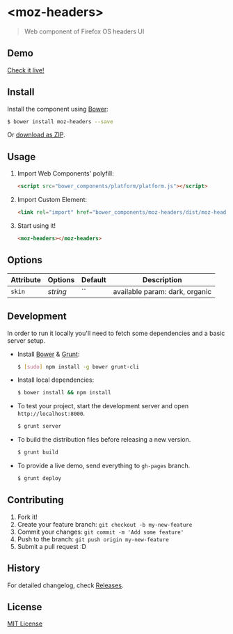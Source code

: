 # &lt;moz-headers&gt;

> Web component of Firefox OS headers UI

## Demo

[Check it live!](http://gasolin.github.io/moz-headers)

## Install

Install the component using [Bower](http://bower.io/):

```sh
$ bower install moz-headers --save
```

Or [download as ZIP](https://github.com/gasolin/moz-headers/archive/master.zip).

## Usage

1. Import Web Components' polyfill:

    ```html
    <script src="bower_components/platform/platform.js"></script>
    ```

2. Import Custom Element:

    ```html
    <link rel="import" href="bower_components/moz-headers/dist/moz-headers.html">
    ```

3. Start using it!

    ```html
    <moz-headers></moz-headers>
    ```

## Options

Attribute     | Options     | Default      | Description
---           | ---         | ---          | ---
`skin`         | *string*    | ``        | available param: dark, organic


## Development

In order to run it locally you'll need to fetch some dependencies and a basic server setup.

* Install [Bower](http://bower.io/) & [Grunt](http://gruntjs.com/):

    ```sh
    $ [sudo] npm install -g bower grunt-cli
    ```

* Install local dependencies:

    ```sh
    $ bower install && npm install
    ```

* To test your project, start the development server and open `http://localhost:8000`.

    ```sh
    $ grunt server
    ```

* To build the distribution files before releasing a new version.

    ```sh
    $ grunt build
    ```

* To provide a live demo, send everything to `gh-pages` branch.

    ```sh
    $ grunt deploy
    ```

## Contributing

1. Fork it!
2. Create your feature branch: `git checkout -b my-new-feature`
3. Commit your changes: `git commit -m 'Add some feature'`
4. Push to the branch: `git push origin my-new-feature`
5. Submit a pull request :D

## History

For detailed changelog, check [Releases](https://github.com/gasolin/moz-headers/releases).

## License

[MIT License](http://opensource.org/licenses/MIT)

